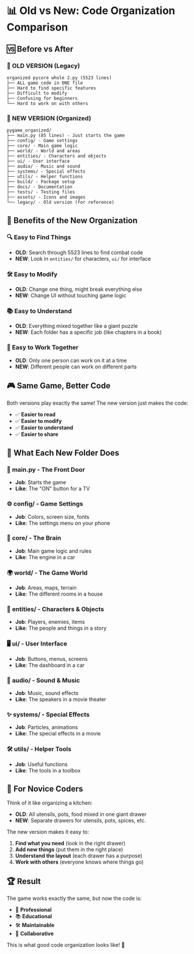 # 📊 Old vs New: Code Organization Comparison

## 🆚 Before vs After

### 📜 OLD VERSION (Legacy)
```
organized pycore whole 2.py (5523 lines)
├── ALL game code in ONE file
├── Hard to find specific features
├── Difficult to modify
├── Confusing for beginners
└── Hard to work on with others
```

### 📁 NEW VERSION (Organized)
```
pygame_organized/
├── main.py (85 lines) - Just starts the game
├── config/ - Game settings
├── core/ - Main game logic
├── world/ - World and areas
├── entities/ - Characters and objects
├── ui/ - User interface
├── audio/ - Music and sound
├── systems/ - Special effects
├── utils/ - Helper functions
├── build/ - Package setup
├── docs/ - Documentation
├── tests/ - Testing files
├── assets/ - Icons and images
└── legacy/ - Old version (for reference)
```

## 🎯 Benefits of the New Organization

### 🔍 Easy to Find Things
- **OLD**: Search through 5523 lines to find combat code
- **NEW**: Look in `entities/` for characters, `ui/` for interface

### 🛠️ Easy to Modify
- **OLD**: Change one thing, might break everything else
- **NEW**: Change UI without touching game logic

### 📚 Easy to Understand
- **OLD**: Everything mixed together like a giant puzzle
- **NEW**: Each folder has a specific job (like chapters in a book)

### 👥 Easy to Work Together
- **OLD**: Only one person can work on it at a time
- **NEW**: Different people can work on different parts

## 🎮 Same Game, Better Code

Both versions play exactly the same! The new version just makes the code:
- ✅ **Easier to read**
- ✅ **Easier to modify**
- ✅ **Easier to understand**
- ✅ **Easier to share**

## 📁 What Each New Folder Does

### 🚪 **main.py** - The Front Door
- **Job**: Starts the game
- **Like**: The "ON" button for a TV

### ⚙️ **config/** - Game Settings
- **Job**: Colors, screen size, fonts
- **Like**: The settings menu on your phone

### 🧠 **core/** - The Brain
- **Job**: Main game logic and rules
- **Like**: The engine in a car

### 🌍 **world/** - The Game World
- **Job**: Areas, maps, terrain
- **Like**: The different rooms in a house

### 👥 **entities/** - Characters & Objects
- **Job**: Players, enemies, items
- **Like**: The people and things in a story

### 🖥️ **ui/** - User Interface
- **Job**: Buttons, menus, screens
- **Like**: The dashboard in a car

### 🎵 **audio/** - Sound & Music
- **Job**: Music, sound effects
- **Like**: The speakers in a movie theater

### ✨ **systems/** - Special Effects
- **Job**: Particles, animations
- **Like**: The special effects in a movie

### 🛠️ **utils/** - Helper Tools
- **Job**: Useful functions
- **Like**: The tools in a toolbox

## 🎯 For Novice Coders

Think of it like organizing a kitchen:
- **OLD**: All utensils, pots, food mixed in one giant drawer
- **NEW**: Separate drawers for utensils, pots, spices, etc.

The new version makes it easy to:
1. **Find what you need** (look in the right drawer)
2. **Add new things** (put them in the right place)
3. **Understand the layout** (each drawer has a purpose)
4. **Work with others** (everyone knows where things go)

## 🏆 Result

The game works exactly the same, but now the code is:
- 🎯 **Professional**
- 📚 **Educational**
- 🛠️ **Maintainable**
- 👥 **Collaborative**

This is what good code organization looks like! 🎉 